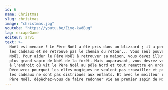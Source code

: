 ```yaml
---
id: 6
name: Christmas
slug: christmas
image: "christmas.jpg"
youtube: "https://youtu.be/Ziyq-kwdBug"
tag: escapeGame
editeur: arvi
text: >-
  Noël est menacé ! Le Père Noël a été pris dans un blizzard ; il a perdu tous
  les cadeaux et ne retrouve pas le chemin du retour... Vous seul pouvez sauver
  Noël. Pour aider le Père Noël à retrouver sa maison, vous devez illuminer le
  plus grand sapin de Noël de la forêt. Mais auparavant, vous devrez vous rendre
  à l'endroit où vit le Père Noël au pôle Nord et tout remettre en ordre.
  Découvrez pourquoi les elfes magiques ne veulent pas travailler et pourquoi
  les cadeaux ne sont pas distribués aux enfants. Et avec le meilleur renne du
  Père Noël, dépêchez-vous de faire redonner vie au premier sapin de Noël
---
```


